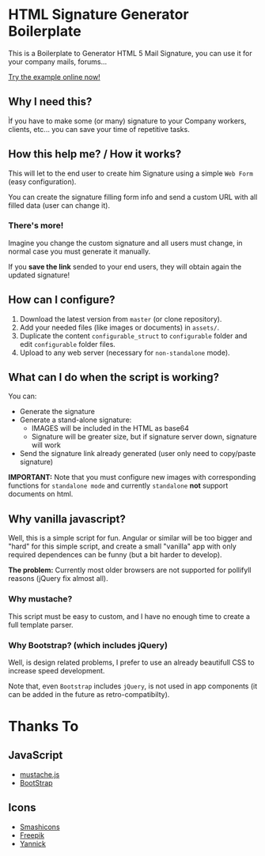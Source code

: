 ﻿# HTML Signature Generator Boilerplate

This is a Boilerplate to Generator HTML 5 Mail Signature, you can use it for your company mails, forums...

[Try the example online now!](https://protocolnebula.github.io/HTML-Signature-Generator-Boilerplate-JS/index.html)


## Why I need this?

Ìf you have to make some (or many) signature to your Company workers, clients, etc... you can save
your time of repetitive tasks.

## How this help me? / How it works?

This will let to the end user to create him Signature using a simple `Web Form` (easy configuration).

You can create the signature filling form info and send a custom URL with all filled data (user can change it).

### There's more!

Imagine you change the custom signature and all users must change, in normal case you must generate it manually.

If you **save the link** sended to your end users, they will obtain again the updated signature!

## How can I configure?

1. Download the latest version from `master` (or clone repository).
2. Add your needed files (like images or documents) in `assets/`.
3. Duplicate the content `configurable_struct` to `configurable` folder and edit `configurable` folder files.
4. Upload to any web server (necessary for `non-standalone` mode).

## What can I do when the script is working?

You can:

- Generate the signature
- Generate a stand-alone signature:
  - IMAGES will be included in the HTML as base64
  - Signature will be greater size, but if signature server down, signature will work
- Send the signature link already generated (user only need to copy/paste signature)

**IMPORTANT:** Note that you must configure new images with corresponding functions for `standalone mode` 
and currently `standalone` **not** support documents on html.

## Why vanilla javascript?

Well, this is a simple script for fun. Angular or similar will be too bigger and "hard" for this simple script, and create a small "vanilla" app with only required dependences can be funny (but a bit harder to develop).

**The problem:** Currently most older browsers are not supported for pollifyll reasons (jQuery fix almost all).

### Why mustache?

This script must be easy to custom, and I have no enough time to create a full template parser.

### Why Bootstrap? (which includes jQuery)

Well, is design related problems, I prefer to use an already beautifull CSS to increase speed development.

Note that, even `Bootstrap` includes `jQuery`, is not used in app components (it can be added in the future as retro-compatibilty).


# Thanks To

## JavaScript

- [mustache.js](https://github.com/janl/mustache.js)
- [BootStrap](https://getbootstrap.com)

## Icons

- [Smashicons](https://www.flaticon.com/authors/smashicons)
- [Freepik](http://www.freepik.com)
- [Yannick](https://www.flaticon.com/authors/yannick)
